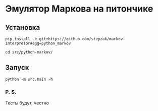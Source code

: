 # Эмулятор Маркова на питончике

## Установка
```pip install -e git+https://github.com/stepzak/markov-interpretor#egg=python_markov```

```cd src/python-markov/```

## Запуск

```python -m src.main -h```

### P. S.
Тесты будут, честно
